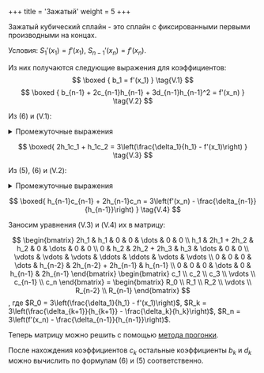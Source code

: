 +++
title = 'Зажатый'
weight = 5
+++

Зажатый кубический сплайн - это сплайн с фиксированными первыми производными на концах.

Условия: $S_1'(x_1) = f'(x_1), \ S_{n-1}'(x_n) = f'(x_n)$.

Из них получаются следующие выражения для коэффициентов:
$$
\boxed {
	b_1 = f'(x_1)
}
\tag{V.1}
$$
$$
\boxed {
	b_{n-1} + 2c_{n-1}h_{n-1} + 3d_{n-1}h_{n-1}^2 = f'(x_n)
}
\tag{V.2}
$$

Из (6) и (V.1):

<details>
<summary>Промежуточные выражения</summary>

$\frac{\delta_1}{h_1} - h_1\frac{2c_1 + c_2}3 = f'(x_1)$\
$\frac{3\delta_1}{h_1^2} - 2c_1 - c_2 = \frac{3f'(x_1)}{h_1}$\
$2c_1 + c_2 = \frac{3\delta_1}{h_1^2} - \frac{3f'(x_1)}{h_1}$
</details>

$$
\boxed{
	2h_1c_1 + h_1c_2 = 3\left(\frac{\delta_1}{h_1} - f'(x_1)\right)
}
\tag{V.3}
$$

Из (5), (6) и (V.2):

<details>
<summary>Промежуточные выражения</summary>

$\left(\frac{\delta_{n-1}}{h_{n-1}} - h_{n-1}\frac{2c_{n-1} + c_n}{3}\right) + 2c_{n-1}h_{n-1} + 3\left(\frac{c_n - c_{n-1}}{3h_{n-1}}\right)h_{n-1}^2 = f'(x_n)$\
$\frac{\delta_{n-1}}{h_{n-1}} - h_{n-1}\frac{2c_{n-1} + c_n}{3} + 2c_{n-1}h_{n-1} + (c_n - c_{n-1})h_{n-1} = f'(x_n)$\
$-h_{n-1}(2c_{n-1} + c_n) + 6c_{n-1}h_{n-1} + 3(c_n - c_{n-1})h_{n-1} = 3\left(f'(x_n) - \frac{\delta_{n-1}}{h_{n-1}}\right)$\
$-2h_{n-1}c_{n-1} - h_{n-1}c_n + 6h_{n-1}c_{n-1} + 3h_{n-1}c_n - 3h_{n-1}c_{n-1} = 3\left(f'(x_n) - \frac{\delta_{n-1}}{h_{n-1}}\right)$
</details>

$$
\boxed{
	h_{n-1}c_{n-1} + 2h_{n-1}c_n = 3\left(f'(x_n) - \frac{\delta_{n-1}}{h_{n-1}}\right)
}
\tag{V.4}
$$

Заносим уравнения (V.3) и (V.4) их в матрицу:

$$
\begin{bmatrix}
	2h_1 & h_1 & 0 & 0 & \dots & 0 & 0 \\
	h_1 & 2h_1 + 2h_2 & h_2 & 0 & \dots & 0 & 0 \\
	0 & h_2 & 2h_2 + 2h_3 & h_3 & \dots & 0 & 0 \\
	\vdots & \vdots & \vdots & \ddots & \ddots & \vdots & \vdots \\
	0 & 0 & 0 & \dots & h_{n-2} & 2h_{n-2} + 2h_{n-1} & h_{n-1} \\
	0 & 0 & 0 & \dots & 0 & h_{n-1} & 2h_{n-1}
\end{bmatrix}
\begin{bmatrix}
	c_1 \\ c_2 \\ c_3 \\ \vdots \\ c_{n-1} \\ c_n
\end{bmatrix}
= \begin{bmatrix}
	R_0 \\ R_1 \\ R_2 \\ \vdots \\ R_{n-2} \\ R_{n-1}
\end{bmatrix}
$$
, где $R_0 = 3\left(\frac{\delta_1}{h_1} - f'(x_1)\right)$, $R_k = 3\left(\frac{\delta_{k+1}}{h_{k+1}} - \frac{\delta_k}{h_k}\right)$, $R_n = 3\left(f'(x_n) - \frac{\delta_{n-1}}{h_{n-1}}\right)$.

Теперь матрицу можно решить с помощью [метода прогонки](https://ru.wikipedia.org/wiki/Метод_прогонки).

После нахождения коэффициентов $c_k$ остальные коэффициенты $b_k$ и $d_k$ можно вычислить по формулам (6) и (5) соответственно.